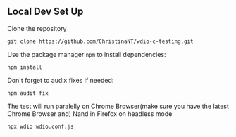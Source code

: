 ## Local Dev Set Up

Clone the repository
```
git clone https://github.com/ChristinaNT/wdio-c-testing.git
```

Use the package manager `npm` to install dependencies:
```
npm install
```

Don't forget to audix fixes if needed:
```
npm audit fix
```

The test will run paralelly on Chrome Browser(make sure you have the latest Chrome Browser and) Nand in Firefox on headless mode
```
npx wdio wdio.conf.js
```

